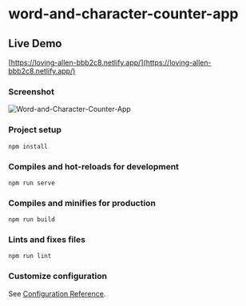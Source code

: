 # word-and-character-counter-app

## Live Demo
[https://loving-allen-bbb2c8.netlify.app/](https://loving-allen-bbb2c8.netlify.app/)

### Screenshot
![Word-and-Character-Counter-App](https://user-images.githubusercontent.com/23694053/137952613-d812ade6-b93f-4780-8918-545da83b90ae.png)

### Project setup

```
npm install
```

### Compiles and hot-reloads for development

```
npm run serve
```

### Compiles and minifies for production

```
npm run build
```

### Lints and fixes files

```
npm run lint
```

### Customize configuration

See [Configuration Reference](https://cli.vuejs.org/config/).
